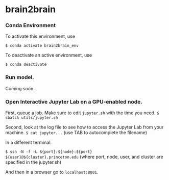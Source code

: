 # brain2brain

### Conda Environment
To activate this environment, use

`$ conda activate brain2brain_env`

To deactivate an active environment, use

`$ conda deactivate`

### Run model.
Coming soon.

### Open Interactive Jupyter Lab on a GPU-enabled node.
First, queue a job. Make sure to edit `jupyter.sh` with the time you need.
`$ sbatch utils/jupyter.sh`

Second, look at the log file to see how to access the Jupyter Lab from your machine.
`$ cat jupyter...` (use TAB to autocomplete the filename)

In a different terminal:

`$ ssh -N -f -L ${port}:${node}:${port} ${user}@${cluster}.princeton.edu` (where port, node, user, and cluster are specified in the jupyter.sh)

And then in a browser go to `localhost:8001`.
